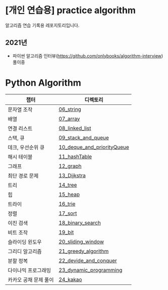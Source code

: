 # [개인 연습용] practice algorithm
알고리즘 연습 기록용 레포지토리입니다.

## 2021년
- 파이썬 알고리즘 인터뷰(https://github.com/onlybooks/algorithm-interview) 풀이중

# Python Algorithm
|챕터|디렉토리|
|---|---|
|문자열 조작|[06_string](./06_string)|
|배열|[07_array](./07_array)|
|연결 리스트|[08_linked_list](./08_linked_list)|
|스택, 큐|[09_stack_and_queue](./09_stack_and_queue)|
|데크, 우선순위 큐|[10_deque_and_priorityQueue](./10_deque_and_priorityQueue)|
|해시 테이블|[11_hashTable](./11_hashTable)|
|그래프|[12_graph](./12_graph)|
|최단 경로 문제|[13_Dijkstra](./13_Dijkstra)|
|트리|[14_tree](./14_tree)|
|힙|[15_heap](./15_heap)|
|트라이|[16_trie](./16_trie)|
|정렬|[17_sort](./17_sort)|
|이진 검색|[18_binary_search](./18_binary_search)|
|비트 조작|[19_bit](./19_bit)|
|슬라이딩 윈도우|[20_sliding_window](./20_sliding_window)|
|그리디 알고리즘|[21_greedy_algorithm](./21_greedy_algorithm)|
|분할 정복|[22_devide_and_conquer](./22_devide_and_conquer)|
|다이나믹 프로그래밍|[23_dynamic_programming](./23_dynamic_programming)|
|카카오 공채 문제 풀이|[24_kakao](./24_kakao)|